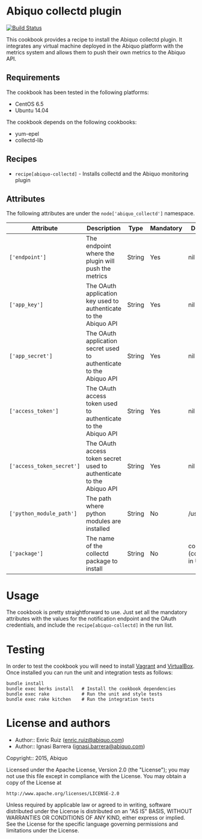 Abiquo collectd plugin
======================

[![Build Status](https://travis-ci.org/abiquo/abiquo-collectd.svg?branch=master)](https://travis-ci.org/abiquo/abiquo-collectd)

This cookbook provides a recipe to install the Abiquo collectd plugin.
It integrates any virtual machine deployed in the Abiquo platform with the
metrics system and allows them to push their own metrics to the Abiquo API.

## Requirements

The cookbook has been tested in the following platforms:

* CentOS 6.5
* Ubuntu 14.04

The cookbook depends on the following cookbooks:

* yum-epel
* collectd-lib

## Recipes

* `recipe[abiquo-collectd]` - Installs collectd and the Abiquo monitoring plugin

## Attributes

The following attributes are under the `node['abiquo_collectd']` namespace.

Attribute | Description | Type | Mandatory | Default value
----------|-------------|------|-----------|--------------
`['endpoint']` | The endpoint where the plugin will push the metrics | String | Yes | nil
`['app_key']` | The OAuth application key used to authenticate to the Abiquo API | String | Yes | nil
`['app_secret']` | The OAuth application secret used to authenticate to the Abiquo API | String | Yes | nil
`['access_token']` | The OAuth access token used to authenticate to the Abiquo API | String | Yes | nil
`['access_token_secret']` | The OAuth access token secret used to authenticate to the Abiquo API | String | Yes | nil
`['python_module_path']` | The path where python modules are installed | String | No | /usr/lib/collectd
`['package']` | The name of the collectd package to install | String | No | collectd (collectd-core in Ubuntu)

# Usage

The cookbook is pretty straightforward to use. Just set all the mandatory attributes with the values for
the notification endpoint and the OAuth credentials, and include the `recipe[abiquo-collectd]` in the
run list.

# Testing

In order to test the cookbook you will need to install [Vagrant](https://www.vagrantup.com/) and [VirtualBox](https://www.virtualbox.org/).
Once installed you can run the unit and integration tests as follows:

    bundle install
    bundle exec berks install   # Install the cookbook dependencies
    bundle exec rake            # Run the unit and style tests
    bundle exec rake kitchen    # Run the integration tests

# License and authors

* Author:: Enric Ruiz (enric.ruiz@abiquo.com)
* Author:: Ignasi Barrera (ignasi.barrera@abiquo.com)

Copyright:: 2015, Abiquo

Licensed under the Apache License, Version 2.0 (the "License");
you may not use this file except in compliance with the License.
You may obtain a copy of the License at

    http://www.apache.org/licenses/LICENSE-2.0

Unless required by applicable law or agreed to in writing, software
distributed under the License is distributed on an "AS IS" BASIS,
WITHOUT WARRANTIES OR CONDITIONS OF ANY KIND, either express or implied.
See the License for the specific language governing permissions and
limitations under the License.
